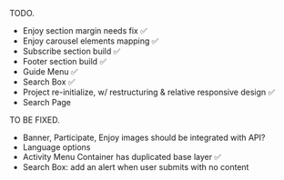 TODO.
- Enjoy section margin needs fix ✅
- Enjoy carousel elements mapping ✅
- Subscribe section build ✅
- Footer section build ✅
- Guide Menu ✅ 
- Search Box ✅
- Project re-initialize, w/ restructuring & relative responsive design ✅
- Search Page

TO BE FIXED.
- Banner, Participate, Enjoy images should be integrated with API?
- Language options
- Activity Menu Container has duplicated base layer ✅
- Search Box: add an alert when user submits with no content